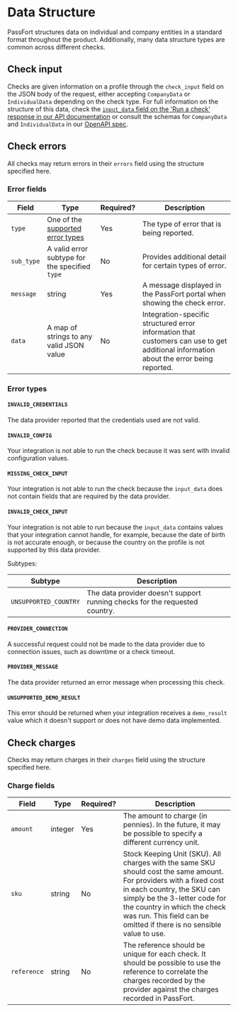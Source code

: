 # Data Structure

PassFort structures data on individual and company entities in a standard
format throughout the product. Additionally, many data structure types are
common across different checks.

## Check input

Checks are given information on a profile through the `check_input` field
on the JSON body of the request, either accepting `CompanyData` or
`IndividualData` depending on the check type. For full information on the
structure of this data, check the [`input_data` field on the 'Run a check'
response in our API documentation][api-docs-post-check] or consult the schemas
for `CompanyData` and `IndividualData` in our
[OpenAPI spec][api-docs-openapi-json].

## Check errors

All checks may return errors in their `errors` field using the structure
specified here.

### Error fields

<table>
  <thead>
    <th>Field</th>
    <th>Type</th>
    <th>Required?</th>
    <th>Description</th>
  </thead>
  <tbody>
    <tr>
      <td><code>type</code></td>
      <td>One of the <a href="#error-types">supported error types</a></td>
      <td>Yes</td>
      <td>The type of error that is being reported.</td>
    </tr>
    <tr>
      <td><code>sub_type</code></td>
      <td>A valid error subtype for the specified <code>type</code></td>
      <td>No</td>
      <td>Provides additional detail for certain types of error.</td>
    </tr>
    <tr>
      <td><code>message</code></td>
      <td>string</td>
      <td>Yes</td>
      <td>
        A message displayed in the PassFort portal when showing the
        check error.
      </td>
    </tr>
    <tr>
      <td><code>data</code></td>
      <td>A map of strings to any valid JSON value</td>
      <td>No</td>
      <td>
        Integration-specific structured error information that customers can
        use to get additional information about the error being reported.
      </td>
    </tr>
  </tbody>
</table>

### Error types

#### `INVALID_CREDENTIALS`

The data provider reported that the credentials used are not valid.

#### `INVALID_CONFIG`

Your integration is not able to run the check because it was sent with
invalid configuration values.

#### `MISSING_CHECK_INPUT`

Your integration is not able to run the check because the `input_data` does
not contain fields that are required by the data provider.

#### `INVALID_CHECK_INPUT`

Your integration is not able to run because the `input_data` contains values
that your integration cannot handle, for example, because the date of birth
is not accurate enough, or because the country on the profile is not supported
by this data provider.

Subtypes:

<table>
 <thead>
  <th>Subtype</th>
  <th>Description</th>
</thead>
<tbody>
  <tr>
    <td><code>UNSUPPORTED_COUNTRY</code></td>
    <td>
      The data provider doesn't support running checks for the
      requested country.
    </td>
  </tr>
</tbody>
</table>

#### `PROVIDER_CONNECTION`

A successful request could not be made to the data provider due to connection
issues, such as downtime or a check timeout.

#### `PROVIDER_MESSAGE`

The data provider returned an error message when processing this check.

#### `UNSUPPORTED_DEMO_RESULT`

This error should be returned when your integration receives a `demo_result`
value which it doesn't support or does not have demo data implemented.

[api-docs-post-check]: https://developer.passfort.com/api#tag/Checks/paths/~1profiles~1{profile_id}~1checks/post
[api-docs-openapi-json]: https://identity.passfort.com/api/static/schemas/openapi.json

## Check charges

Checks may return charges in their `charges` field using the structure
specified here.

### Charge fields

<table>
  <thead>
    <th>Field</th>
    <th>Type</th>
    <th>Required?</th>
    <th>Description</th>
  </thead>
  <tbody>
    <tr>
      <td><code>amount</code></td>
      <td>integer</td>
      <td>Yes</td>
      <td>
        The amount to charge (in pennies). In the future, it may be possible
        to specify a different currency unit.
      </td>
    </tr>
    <tr>
      <td><code>sku</code></td>
      <td>string</td>
      <td>No</td>
      <td>
        Stock Keeping Unit (SKU). All charges with the same SKU should cost the
        same amount. For providers with a fixed cost in each country, the SKU
        can simply be the 3-letter code for the country in which the check was
        run. This field can be omitted if there is no sensible value to use.
      </td>
    </tr>
    <tr>
      <td><code>reference</code></td>
      <td>string</td>
      <td>No</td>
      <td>
        The reference should be unique for each check. It should be possible
        to use the reference to correlate the charges recorded by the provider
        against the charges recorded in PassFort.
      </td>
    </tr>
  </tbody>
</table>
